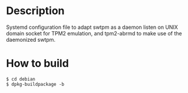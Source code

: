 # Description
Systemd configuration file to adapt swtpm as a daemon listen on UNIX domain socket for TPM2 emulation, and tpm2-abrmd to make use of the daemonized swtpm.

# How to build
```
$ cd debian
$ dpkg-buildpackage -b
```
